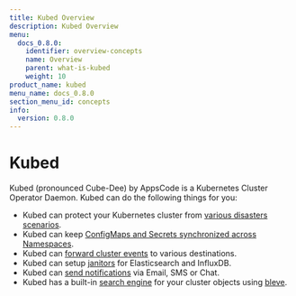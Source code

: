 ```yaml
---
title: Kubed Overview
description: Kubed Overview
menu:
  docs_0.8.0:
    identifier: overview-concepts
    name: Overview
    parent: what-is-kubed
    weight: 10
product_name: kubed
menu_name: docs_0.8.0
section_menu_id: concepts
info:
  version: 0.8.0
---
```


# Kubed

Kubed (pronounced Cube-Dee) by AppsCode is a Kubernetes Cluster Operator Daemon. Kubed can do the following things for you:

 - Kubed can protect your Kubernetes cluster from [various disasters scenarios](/docs/0.8.0/guides/disaster-recovery/).
 - Kubed can keep [ConfigMaps and Secrets synchronized across Namespaces](/docs/0.8.0/guides/config-syncer/).
 - Kubed can [forward cluster events](/docs/0.8.0/guides/cluster-events/) to various destinations.
 - Kubed can setup [janitors](/docs/0.8.0/guides/janitors) for Elasticsearch and InfluxDB.
 - Kubed can [send notifications](/docs/0.8.0/guides/cluster-events/notifiers) via Email, SMS or Chat.
 - Kubed has a built-in [search engine](/docs/0.8.0/guides/apiserver) for your cluster objects using [bleve](https://github.com/blevesearch/bleve).
